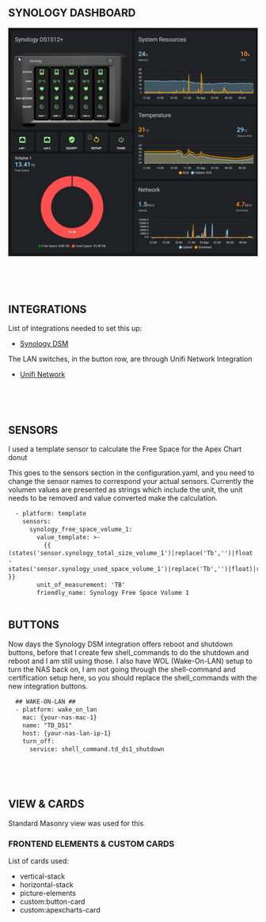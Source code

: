 ## SYNOLOGY DASHBOARD



![Synology Overview](/dashboards/synology-dashboard/img/synology-dashboard.png)

&nbsp;

&nbsp;

## INTEGRATIONS

List of integrations needed to set this up:

* [Synology DSM](https://www.home-assistant.io/integrations/synology_dsm)

The LAN switches, in the button row, are through Unifi Network Integration

* [Unifi Network](https://www.home-assistant.io/integrations/unifi/)

&nbsp;

&nbsp;

## SENSORS

I used a template sensor to calculate the Free Space for the Apex Chart donut

This goes to the sensors section in the configuration.yaml, and you need to change the sensor names to correspond your actual sensors. Currently the volumen values are presented as strings which include the unit, the unit needs to be removed and value converted make the calculation.

```
  - platform: template
    sensors:
      synology_free_space_volume_1:
        value_template: >-
          {{ (states('sensor.synology_total_size_volume_1')|replace('Tb','')|float - states('sensor.synology_used_space_volume_1')|replace('Tb','')|float)|round(2) }}
        unit_of_measurement: 'TB'
        friendly_name: Synology Free Space Volume 1
  
```

## BUTTONS

Now days the Synology DSM integration offers reboot and shutdown buttons, before that I create few shell_commands to do the shutdown and reboot and I am still using those. I also have WOL (Wake-On-LAN) setup to turn the NAS back on, I am not going through the shell-command and certification setup here, so you should replace the shell_commands with the new integration buttons.

```
  ## WAKE-ON-LAN ##
  - platform: wake_on_lan
    mac: {your-nas-mac-1}
    name: "TD_DS1"
    host: {your-nas-lan-ip-1}
    turn_off:
      service: shell_command.td_ds1_shutdown
```

&nbsp;

&nbsp;

## VIEW & CARDS

Standard Masonry view was used for this

### FRONTEND ELEMENTS & CUSTOM CARDS

List of cards used:

* vertical-stack
* horizontal-stack
* picture-elements
* custom:button-card
* custom:apexcharts-card
